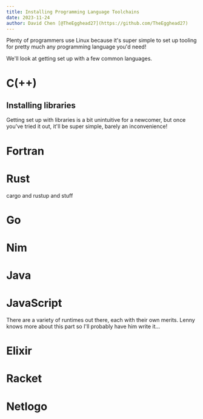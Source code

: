 ```yaml
---
title: Installing Programming Language Toolchains
date: 2023-11-24
author: David Chen [@TheEgghead27](https://github.com/TheEgghead27)
---
```

Plenty of programmers use Linux because it's super simple to set up tooling for pretty much any programming language you'd need!

We'll look at getting set up with a few common languages.

# C(++)

## Installing libraries
Getting set up with libraries is a bit unintuitive for a newcomer, but once you've tried it out, it'll be super simple, barely an inconvenience!

# Fortran

# Rust
cargo and rustup and stuff

# Go

# Nim

# Java

# JavaScript
There are a variety of runtimes out there, each with their own merits. Lenny knows more about this part so I'll probably have him write it...

# Elixir

# Racket

# Netlogo

